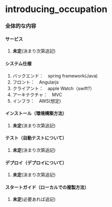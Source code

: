 # introducing_occupation

### 全体的な内容

#### サービス
1. **未定**(決まり次第追記)

#### システム仕様
1. バックエンド：　spring framework(Java)
1. フロント：　Angularjs
1. クライアント：　apple Watch（swift?）
1. アーキテクチャ：　MVC
1. インフラ：　AWS(想定)

#### インストール（環境構築方法）
1. **未定**(決まり次第追記)

#### テスト（自動テストについて）
1. **未定**(決まり次第追記)

#### デプロイ（デプロイについて）
1. **未定**(決まり次第追記)

#### スタートガイド（ローカルでの複製方法）
1. **未定**(必要あれば追記)

